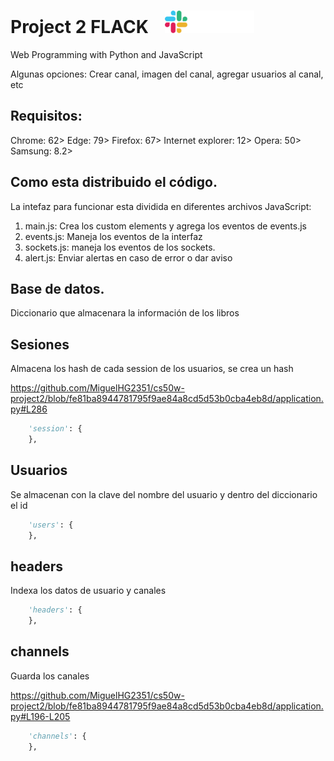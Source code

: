 # Project 2 FLACK <img src="./static/icons/slack-black.svg" height="36px" hspace="20" />

Web Programming with Python and JavaScript

Algunas opciones: Crear canal, imagen del canal, agregar usuarios al canal, etc

## Requisitos:

Chrome: 62>
Edge: 79>
Firefox: 67>
Internet explorer: 12>
Opera: 50>
Samsung: 8.2>

## Como esta distribuido el código.

La intefaz para funcionar esta dividida en diferentes archivos JavaScript:

1. main.js: Crea los custom elements y agrega los eventos de events.js
2. events.js: Maneja los eventos de la interfaz
3. sockets.js: maneja los eventos de los sockets.
4. alert.js: Enviar alertas en caso de error o dar aviso

## Base de datos.
Diccionario que almacenara la información de los libros

## Sesiones
Almacena los hash de cada session de los usuarios, se crea un hash

https://github.com/MiguelHG2351/cs50w-project2/blob/fe81ba8944781795f9ae84a8cd5d53b0cba4eb8d/application.py#L286

```python
    'session': {
    },
```

## Usuarios
Se almacenan con la clave del nombre del usuario y dentro del diccionario el id

```python
    'users': {
    },
```

## headers
Indexa los datos de usuario y canales

```python
    'headers': {
    },
```

## channels
Guarda los canales

https://github.com/MiguelHG2351/cs50w-project2/blob/fe81ba8944781795f9ae84a8cd5d53b0cba4eb8d/application.py#L196-L205

```python
    'channels': {
    },
```

